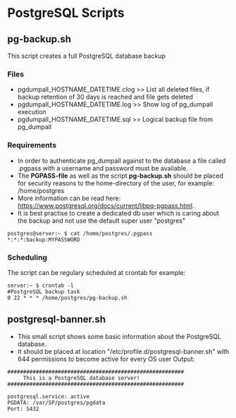 # PostgreSQL Scripts

## pg-backup.sh
This script creates a full PostgreSQL database backup

### Files
- pgdumpall_HOSTNAME_DATETIME.clog >>  List all deleted files, if backup retention of 30 days is reached and file gets deleted
- pgdumpall_HOSTNAME_DATETIME.log >> Show log of pg_dumpall execution
- pgdumpall_HOSTNAME_DATETIME.sql >> Logical backup file from pg_dumpall

### Requirements
- In order to authenticate pg_dumpall against to the database a file called .pgpass with a username and password must be available.
- The **PGPASS-file** as well as the script **pg-backup.sh** should be placed for security reasons to the home-directory of the user, for example: /home/postgres
- More information can be read here: https://www.postgresql.org/docs/current/libpq-pgpass.html.
- It is best practise to create a dedicated db user which is caring about the backup and not use the default super user "postgres"
```
postgres@server:~ $ cat /home/postgres/.pgpass
*:*:*:backup:MYPASSWORD
```

### Scheduling
The script can be regulary scheduled at crontab for example:
```
server:~ $ crontab -l
#PostgreSQL backup task
0 22 * * * /home/postgres/pg-backup.sh
```

## postgresql-banner.sh
- This small script shows some basic information about the PostgreSQL database.
- It should be placed at location "/etc/profile.d/postgresql-banner.sh" with 644 permissions to become active for every OS user
Output:
```
########################################################
     This is a PostgreSQL database server!
########################################################

postgresql.service: active
PGDATA: /var/SP/postgres/pgdata
Port: 5432
```
